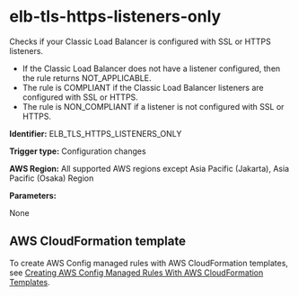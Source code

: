 # elb\-tls\-https\-listeners\-only<a name="elb-tls-https-listeners-only"></a>

Checks if your Classic Load Balancer is configured with SSL or HTTPS listeners\.
+ If the Classic Load Balancer does not have a listener configured, then the rule returns NOT\_APPLICABLE\.
+ The rule is COMPLIANT if the Classic Load Balancer listeners are configured with SSL or HTTPS\.
+ The rule is NON\_COMPLIANT if a listener is not configured with SSL or HTTPS\.

**Identifier:** ELB\_TLS\_HTTPS\_LISTENERS\_ONLY

**Trigger type:** Configuration changes

**AWS Region:** All supported AWS regions except Asia Pacific \(Jakarta\), Asia Pacific \(Osaka\) Region

**Parameters:**

None  

## AWS CloudFormation template<a name="w76aac11c31c17b7d267c17"></a>

To create AWS Config managed rules with AWS CloudFormation templates, see [Creating AWS Config Managed Rules With AWS CloudFormation Templates](aws-config-managed-rules-cloudformation-templates.md)\.